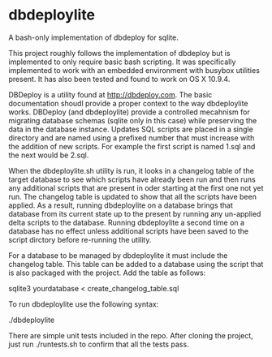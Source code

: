 dbdeploylite
============

A bash-only implementation of dbdeploy for sqlite.

This project roughly follows the implementation of dbdeploy but is implemented to only require basic bash scripting.  It was specifically implemented to work with an embedded environment with busybox utilities present.  It has also been tested and found to work on OS X 10.9.4. 

DBDeploy is a utility found at http://dbdeploy.com.  The basic documentation shoudl provide a proper context to the way dbdeploylite works.  DBDeploy (and dbdeploylite) provide a controlled mecahnism for migrating database schemas (sqlite only in this case) while preserving the data in the database instance.  Updates SQL scripts are placed in a single directory and are named using a prefixed number that must increase with the addition of new scripts.  For example the first script is named 1<your descrption>.sql and the next would be 2<your other description>.sql.

When the dbdeploylite.sh utility is run, it looks in a changelog table of the target database to see which scripts have already been run and then runs any additional scripts that are present in oder starting at the first one not yet run.  The changelog table is updated to show that all the scripts have been applied.  As a result, running dbdeploylite on a database brings that database from its current state up to the present by running any un-applied delta scripts to the database.  Running dbdeploylite a second time on a database has no effect unless additional scripts have been saved to the script dirctory before re-running the utility.

For a database to be managed by dbdeploylite it must include the changelog table. This table can be added to a database using the script that is also packaged with the project.  Add the table as follows:

sqlite3 yourdatabase < create_changelog_table.sql

To run dbdeploylite use the following syntax:

./dbdeploylite <database file> <directory with scripts> 


There are simple unit tests included in the repo.  After cloning the project, just run ./runtests.sh to confirm that all the tests pass.


